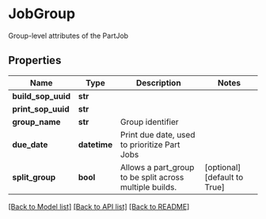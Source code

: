 # JobGroup

Group-level attributes of the PartJob
## Properties
Name | Type | Description | Notes
------------ | ------------- | ------------- | -------------
**build_sop_uuid** | **str** |  | 
**print_sop_uuid** | **str** |  | 
**group_name** | **str** | Group identifier | 
**due_date** | **datetime** | Print due date, used to prioritize Part Jobs | 
**split_group** | **bool** | Allows a part_group to be split across multiple builds. | [optional] [default to True]

[[Back to Model list]](../README.md#documentation-for-models) [[Back to API list]](../README.md#documentation-for-api-endpoints) [[Back to README]](../README.md)


